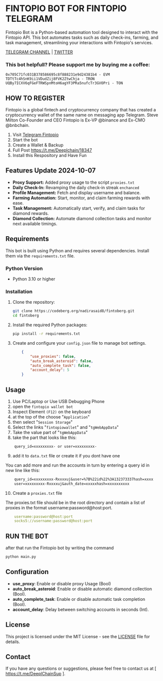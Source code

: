 # FINTOPIO BOT FOR FINTOPIO TELEGRAM

Fintopio Bot is a Python-based automation tool designed to interact with the Fintopio API. This bot automates tasks such as daily check-ins, farming, and task management, streamlining your interactions with Fintopio's services.

[TELEGRAM CHANNEL](https://t.me/Deeplchain) | [TWITTER](https://x.com/itsjaw_real)

### This bot helpfull?  Please support me by buying me a coffee: 
```
0x705C71fc031B378586695c8f888231e9d24381b4 - EVM
TDTtTc4hSnK9ii1VDudZij8FVK2ZtwChja - TRON
UQBy7ICXV6qFGeFTRWSpnMtoH6agYF3PRa5nufcTr3GVOPri - TON
```

## HOW TO REGISTER 
Fintopio is a global fintech and cryptocurrency company that has created a cryptocurrency wallet of the same name on messaging app Telegram. Steve Milton Co-Founder and CEO Fintopio is Ex-VP @binance and Ex-CMO  @bnbchain.

 1. Visit [Telegram Fintopio](https://fintop.io/2uN2W9eRCj)
 2. Start the bot
 3. Create a Wallet & Backup
 4. Full Post https://t.me/Deeplchain/18347
 5. Install this Respository and Have Fun

## Features Update 2024-10-07

- **Proxy Support:** Added proxy usage to the script `proxies.txt`
- **Daily Check-In:** Revamping the daily check-in streak `enchanced`
- **Profile Management:** Fetch and display username and balance.
- **Farming Automation:** Start, monitor, and claim farming rewards with ease.
- **Task Management:** Automatically start, verify, and claim tasks for diamond rewards.
- **Diamond Collection:** Automate diamond collection tasks and monitor next available timings.

## Requirements

This bot is built using Python and requires several dependencies. Install them via the `requirements.txt` file.

### Python Version

- Python 3.10 or higher

### Installation

1. Clone the repository:

    ```bash
    git clone https://codeberg.org/nadirasaid8/fintoberg.git
    cd fintoberg
    ```

2. Install the required Python packages:

    ```bash
    pip install -r requirements.txt
    ```

3. Create and configure your `config.json` file to manage bot settings.
    ```json
        {
            "use_proxies": false,
            "auto_break_asteroid": false,
            "auto_complete_task": false,
            "account_delay": 5
        }
    ```

## Usage

1. Use PC/Laptop or Use USB Debugging Phone
2. open the `fintopio wallet bot`
3. Inspect Element `(F12)` on the keyboard
4. at the top of the choose "`Application`" 
5. then select "`Session Storage`" 
6. Select the links "`fintopiowallet`" and "`tgWebAppData`"
7. Take the value part of "`tgWebAppData`"
8. take the part that looks like this: 

```txt 
    query_id=xxxxxxxxx- or user=xxxxxxxxx-
```
9. add it to `data.txt` file or create it if you dont have one


You can add more and run the accounts in turn by entering a query id in new line like this:
```txt
    query_id=xxxxxxxxx-Rxxxxuj&user=%7B%22id%22%3A132373337hash=xxxx
    user=xxxxxxxxx-Rxxxxuj&auth_date=xxxxxhash=xxxxxxxxxx
```

10. Create a `proxies.txt` file

The proxies.txt file should be in the root directory and contain a list of proxies in the format username:password@host:port.

```yaml
    username:password@host:port
    socks5://username:password@host:port
```

## RUN THE BOT
after that run the Fintopio bot by writing the command

```bash
python main.py
```

## Configuration

- **use_proxy**: Enable or disable proxy Usage (Bool)
- **auto_break_asteroid**: Enable or disable automatic diamond collection (Bool).
- **auto_complete_task**: Enable or disable automatic task completion (Bool).
- **account_delay**: Delay between switching accounts in seconds (Int).

## License

This project is licensed under the MIT License - see the [LICENSE](./LICENSE) file for details.

## Contact
If you have any questions or suggestions, please feel free to contact us at [ https://t.me/DeeplChainSup ].

 